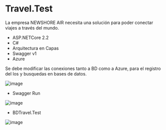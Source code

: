 # Travel.Test
La empresa NEWSHORE AIR necesita una solución para poder conectar viajes a través del mundo.

* ASP.NETCore 2.2
* C#
* Arquitectura en Capas
* Swagger v1
* Azure

Se debe modificar las conexiones tanto a BD como a Azure, para el registro del los y busquedas en bases de datos.

![image](https://user-images.githubusercontent.com/36570532/225386314-ba39ad32-4570-4d63-b79e-f72ea4ae3920.png)


- Swagger Run

![image](https://user-images.githubusercontent.com/36570532/225385923-2504a620-3eab-4e6d-b87b-24d2b5989610.png)


- BDTravel.Test

![image](https://user-images.githubusercontent.com/36570532/225384649-473d6faf-8f19-4c56-af5f-c0687899a508.png)
